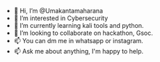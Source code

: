 - 👋 Hi, I’m @Umakantamaharana
- 👀 I’m interested in Cybersecurity
- 🌱 I’m currently learning kali tools and python.
- 💞️ I’m looking to collaborate on hackathon, Gsoc.
- 📫 You can dm me in whatsapp or instagram.
- 📫 Ask me about anything, I'm happy to help.
<!---
Umakantamaharana/Umakantamaharana is a ✨ special ✨ repository because its `README.md` (this file) appears on your GitHub profile.
You can click the Preview link to take a look at your changes.
--->
